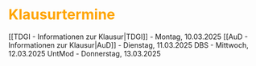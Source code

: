 # <font color = "orange">Klausurtermine</font>
[[TDGI - Informationen zur Klausur|TDGI]] - Montag, 10.03.2025
[[AuD - Informationen zur Klausur|AuD]] - Dienstag, 11.03.2025
DBS - Mittwoch, 12.03.2025
UntMod - Donnerstag, 13.03.2025